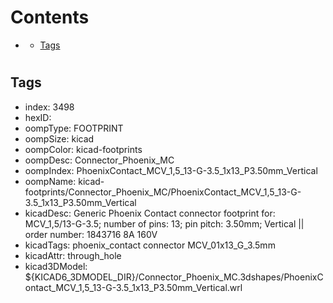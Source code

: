 



Contents
========

* [](#)
	* [Tags](#tags)

# 

## Tags

- index: 3498
- hexID: 
- oompType: FOOTPRINT
- oompSize: kicad
- oompColor: kicad-footprints
- oompDesc: Connector_Phoenix_MC
- oompIndex: PhoenixContact_MCV_1,5_13-G-3.5_1x13_P3.50mm_Vertical
- oompName: kicad-footprints/Connector_Phoenix_MC/PhoenixContact_MCV_1,5_13-G-3.5_1x13_P3.50mm_Vertical
- kicadDesc: Generic Phoenix Contact connector footprint for: MCV_1,5/13-G-3.5; number of pins: 13; pin pitch: 3.50mm; Vertical || order number: 1843716 8A 160V
- kicadTags: phoenix_contact connector MCV_01x13_G_3.5mm
- kicadAttr: through_hole
- kicad3DModel: ${KICAD6_3DMODEL_DIR}/Connector_Phoenix_MC.3dshapes/PhoenixContact_MCV_1,5_13-G-3.5_1x13_P3.50mm_Vertical.wrl
